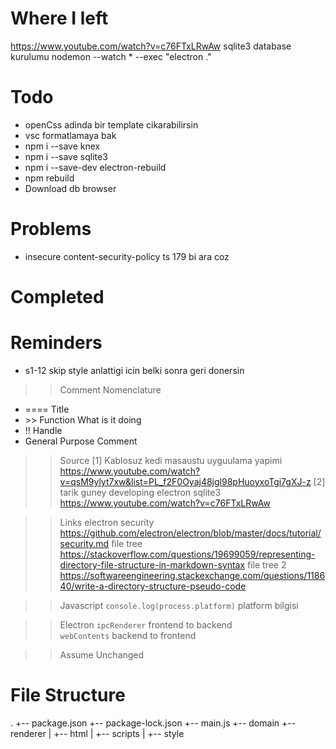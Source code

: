 # Where I left
https://www.youtube.com/watch?v=c76FTxLRwAw
sqlite3 database kurulumu 
nodemon --watch * --exec "electron ."

# Todo
- openCss adinda bir template cikarabilirsin 
- vsc formatlamaya bak
- npm i --save knex
- npm i --save sqlite3
- npm i --save-dev electron-rebuild
- npm rebuild
- Download db browser

# Problems
- insecure content-security-policy ts 179 bi ara coz

# Completed

# Reminders
- s1-12 skip style anlattigi icin belki sonra geri donersin

>> Comment Nomenclature
- <prefix> ==== Title
- <prefix> >> Function What is it doing
- <prefix> !! Handle
- <prefix> General Purpose Comment

>> Source
[1] Kablosuz kedi masaustu uyguulama yapimi
https://www.youtube.com/watch?v=qsM9ylyt7xw&list=PL_f2F0Oyaj48jgl98pHuoyxoTgi7gXJ-z
[2] tarik guney developing electron sqlite3
https://www.youtube.com/watch?v=c76FTxLRwAw

>> Links
electron security
https://github.com/electron/electron/blob/master/docs/tutorial/security.md
file tree
https://stackoverflow.com/questions/19699059/representing-directory-file-structure-in-markdown-syntax
file tree 2
https://softwareengineering.stackexchange.com/questions/118640/write-a-directory-structure-pseudo-code

>> Javascript
`console.log(process.platform)` platform bilgisi

>> Electron
`ipcRenderer` frontend to backend  
`webContents` backend to frontend   

>> Assume Unchanged

# File Structure
.
+-- package.json
+-- package-lock.json
+-- main.js
+-- domain
+-- renderer
|   +-- html
|   +-- scripts
|   +-- style
